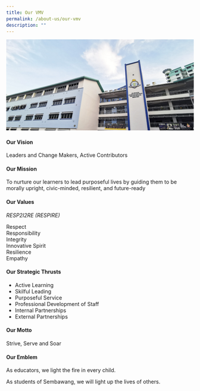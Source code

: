 ```yaml
---
title: Our VMV
permalink: /about-us/our-vmv
description: ""
---
```

![](/images/School.png)

#### Our Vision

Leaders and Change Makers, Active Contributors

#### Our Mission

To nurture our learners to lead purposeful lives by guiding them to be morally upright, civic-minded, resilient, and future-ready

#### Our Values

_RESP2I2RE (RESPIRE)_

Respect  
Responsibility  
Integrity  
Innovative Spirit  
Resilience  
Empathy

#### Our Strategic Thrusts

*   Active Learning
*   Skilful Leading
*   Purposeful Service
*   Professional Development of Staff
*   Internal Partnerships
*   External Partnerships

#### Our Motto

Strive, Serve and Soar

#### Our Emblem

As educators, we light the fire in every child.  

As students of Sembawang, we will light up the lives of others.